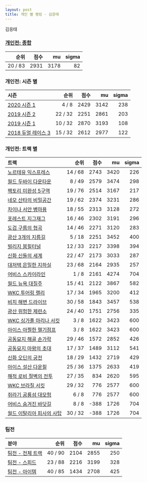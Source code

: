 ```yaml
---
layout: post
title: 개인 별 랭킹 - 김응태
---
```


김응태

### [개인전: 종합](../singles-full)

| 순위 | 점수 | mu | sigma |
|---:|---:|---:|---:|
| 20 / 83 | 2931 | 3178 | 82 |

### 개인전: 시즌 별

| 시즌 | 순위 | 점수 | mu | sigma |
|:---|---:|---:|---:|---:|
| [2020 시즌 1](../s2020_1) | 4 / 8 | 2429 | 3142 | 238 |
| [2019 시즌 2](../s2019_2) | 22 / 32 | 2251 | 2861 | 203 |
| [2019 시즌 1](../s2019_1) | 10 / 32 | 2870 | 3193 | 108 |
| [2018 듀얼 레이스 3](../s2018_1) | 15 / 32 | 2612 | 2977 | 122 |

### 개인전: 트랙 별

| 트랙 | 순위 | 점수 | mu | sigma |
|:---|---:|---:|---:|---:|
| [노르테유 익스프레스](../noex) | 14 / 68 | 2743 | 3420 | 226 |
| [월드 두바이 다운타운](../dubai) | 8 / 49 | 2579 | 3474 | 298 |
| [팩토리 미완성 5구역](../district5) | 19 / 76 | 2514 | 3167 | 217 |
| [네모 산타의 비밀공간](../santa) | 19 / 62 | 2374 | 3231 | 286 |
| [차이나 서안 병마용](../byeongma) | 18 / 55 | 2313 | 3128 | 272 |
| [포레스트 지그재그](../zigzag) | 16 / 46 | 2302 | 3191 | 296 |
| [도검 구름의 협곡](../hyupgog) | 14 / 46 | 2271 | 3120 | 283 |
| [광산 3개의 지름길](../gwangsamji) | 5 / 18 | 2251 | 3452 | 400 |
| [빌리지 붐힐터널](../boomhill) | 12 / 33 | 2217 | 3398 | 394 |
| [신화 신들의 세계](../shinsegye) | 22 / 47 | 2173 | 3033 | 287 |
| [대저택 은밀한 지하실](../jeotaek) | 23 / 68 | 2164 | 2935 | 257 |
| [어비스 스카이라인](../skyline) | 1 / 8 | 2161 | 4274 | 704 |
| [월드 뉴욕 대질주](../newyork) | 15 / 41 | 2122 | 3867 | 582 |
| [WKC 투어링 랠리](../rally) | 17 / 34 | 1965 | 3200 | 412 |
| [비치 해변 드라이브](../haebyun) | 30 / 58 | 1843 | 3457 | 538 |
| [광산 위험한 제련소](../jeryeonso) | 24 / 40 | 1751 | 2756 | 335 |
| [WKC 싱가폴 마리나 서킷](../singapore) | 3 / 8 | 1622 | 3423 | 600 |
| [아이스 아찔한 헬기점프](../heli) | 3 / 8 | 1622 | 3423 | 600 |
| [공동묘지 해골 손가락](../haeson) | 29 / 46 | 1572 | 2852 | 426 |
| [공동묘지 마왕의 초대](../mawang) | 17 / 37 | 1489 | 3112 | 541 |
| [신화 오딘의 궁전](../odin) | 18 / 29 | 1432 | 2719 | 429 |
| [아이스 설산 다운힐](../seolsan) | 25 / 36 | 1375 | 2633 | 419 |
| [해적 로비 절벽의 전투](../lobby) | 27 / 35 | 834 | 2620 | 595 |
| [WKC 브라질 서킷](../brazil) | 29 / 32 | 776 | 2577 | 600 |
| [쥐라기 공룡섬 대모험](../dinoisland) | 6 / 8 | 776 | 2577 | 600 |
| [어비스 숨겨진 바닷길](../hiddenoceanroad) | 8 / 8 | -388 | 1726 | 704 |
| [월드 이탈리아 피사의 사탑](../pizza) | 30 / 32 | -388 | 1726 | 704 |

### 팀전

| 분야 | 순위 | 점수 | mu | sigma |
|:---|---:|---:|---:|---:|
| [팀전 - 전체 트랙](../team-full) | 40 / 90 | 2104 | 2855 | 250 |
| [팀전 - 스피드](../team-speed) | 23 / 88 | 2216 | 3199 | 328 |
| [팀전 - 아이템](../team-item) | 40 / 85 | 1434 | 2708 | 425 |
